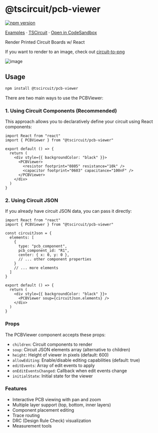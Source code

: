 # @tscircuit/pcb-viewer

[![npm version](https://badge.fury.io/js/@tscircuit%2Fpcb-viewer.svg)](https://badge.fury.io/js/@tscircuit%2Fpcb-viewer)

[Examples](https://pcb-viewer.vercel.app/) &middot; [TSCircuit](https://tscircuit.com) &middot; [Open in CodeSandbox](https://codesandbox.io/p/github/tscircuit/pcb-viewer)

Render Printed Circuit Boards w/ React

If you want to render to an image, check out [circuit-to-png](https://github.com/tscircuit/circuit-to-png)

![image](https://github.com/tscircuit/pcb-viewer/assets/1910070/e010f44e-b8c0-4e1d-9d59-1ea66716427f)

## Usage

```bash
npm install @tscircuit/pcb-viewer
```

There are two main ways to use the PCBViewer:

### 1. Using Circuit Components (Recommended)

This approach allows you to declaratively define your circuit using React components:

```tsx
import React from "react"
import { PCBViewer } from "@tscircuit/pcb-viewer"

export default () => {
  return (
    <div style={{ backgroundColor: "black" }}>
      <PCBViewer>
        <resistor footprint="0805" resistance="10k" />
        <capacitor footprint="0603" capacitance="100nF" />
      </PCBViewer>
    </div>
  )
}
```

### 2. Using Circuit JSON

If you already have circuit JSON data, you can pass it directly:

```tsx
import React from "react"
import { PCBViewer } from "@tscircuit/pcb-viewer"

const circuitJson = {
  elements: [
    {
      type: "pcb_component",
      pcb_component_id: "R1",
      center: { x: 0, y: 0 },
      // ... other component properties
    }
    // ... more elements
  ]
}

export default () => {
  return (
    <div style={{ backgroundColor: "black" }}>
      <PCBViewer soup={circuitJson.elements} />
    </div>
  )
}
```

### Props

The PCBViewer component accepts these props:

- `children`: Circuit components to render
- `soup`: Circuit JSON elements array (alternative to children)
- `height`: Height of viewer in pixels (default: 600)
- `allowEditing`: Enable/disable editing capabilities (default: true)
- `editEvents`: Array of edit events to apply
- `onEditEventsChanged`: Callback when edit events change
- `initialState`: Initial state for the viewer

### Features

- Interactive PCB viewing with pan and zoom
- Multiple layer support (top, bottom, inner layers)
- Component placement editing
- Trace routing
- DRC (Design Rule Check) visualization
- Measurement tools
